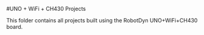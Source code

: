 #UNO + WiFi + CH430 Projects

This folder contains all projects built using the RobotDyn UNO+WiFi+CH430 board.
